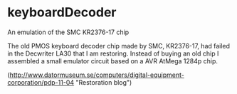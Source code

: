 keyboardDecoder
===============

An emulation of the SMC KR2376-17 chip

The old PMOS keyboard decoder chip made by SMC, KR2376-17, had failed in the Decwriter LA30 that I am restoring. Instead of buying an old chip I assembled a small emulator circuit based on a AVR AtMega 1284p chip.

(http://www.datormuseum.se/computers/digital-equipment-corporation/pdp-11-04 "Restoration blog")
